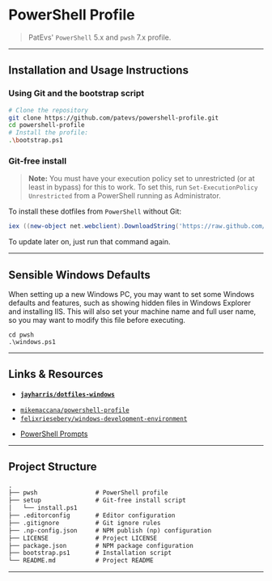 # PowerShell Profile

> PatEvs' `PowerShell` 5.x and `pwsh` 7.x profile.

---

## Installation and Usage Instructions

### Using Git and the bootstrap script

```sh
# Clone the repository
git clone https://github.com/patevs/powershell-profile.git
cd powershell-profile
# Install the profile:
.\bootstrap.ps1
```

### Git-free install

> **Note:** You must have your execution policy set to unrestricted (or at least in bypass) for this to work. To set this, run `Set-ExecutionPolicy Unrestricted` from a PowerShell running as Administrator.

To install these dotfiles from `PowerShell` without Git:

```powershell
iex ((new-object net.webclient).DownloadString('https://raw.github.com/patevs/powershell-profile/master/setup/install.ps1'))
```

To update later on, just run that command again.

---

## Sensible Windows Defaults

When setting up a new Windows PC, you may want to set some Windows defaults and features, such as showing hidden files in Windows Explorer and installing IIS. This will also set your machine name and full user name, so you may want to modify this file before executing.

```post
cd pwsh
.\windows.ps1
```

---

## Links & Resources

* **[`jayharris/dotfiles-windows`](https://github.com/jayharris/dotfiles-windows)**

[](.)

* [`mikemaccana/powershell-profile`](https://github.com/mikemaccana/powershell-profile)
* [`felixriesebery/windows-development-environment`](https://github.com/felixrieseberg/windows-development-environment)

[](.)

* [PowerShell Prompts](https://docs.microsoft.com/en-us/powershell/module/microsoft.powershell.core/about/about_prompts?view=powershell-7)

---

## Project Structure

```md
.
├── pwsh                # PowerShell profile
├── setup               # Git-free install script
│   └── install.ps1
├── .editorconfig       # Editor configuration
├── .gitignore          # Git ignore rules
├── .np-config.json     # NPM publish (np) configuration
├── LICENSE             # Project LICENSE
├── package.json        # NPM package configuration
├── bootstrap.ps1       # Installation script
└── README.md           # Project README
```

---
